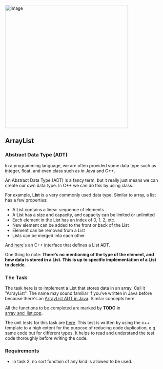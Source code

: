 <img width="403" alt="image" src="https://user-images.githubusercontent.com/252020/163451813-37c307f1-f9c9-4f9e-853b-dce85c450c7b.png">


##  ArrayList

### Abstract Data Type (ADT)

In a programming language, we are often provided some data type such as integer, float, and even class such as in Java and C++. 

An Abstract Data Type (ADT) is a fancy term, but it really just means we can create our own data type. In C++ we can do this by using class.

For example, **List** is a very commonly used data type. Similar to array, a list has a few properties:

- A List contains a linear sequence of elements
- A List has a size and capacity, and capacity can be limited or unlimited
- Each element in the List has an index of 0, 1, 2, etc. 
- New element can be added to the front or back of the List
- Element can be removed from a List
- Lists can be merged into each other

And [here](https://github.com/a-teaching-goose/2024-summer-342-hw-2/blob/main/src/task_2/array_and_list.h#L8)'s an C++ interface that defines a List ADT.

One thing to note: **There's no mentioning of the type of the element, and how data is stored in a List. This is up to specific implementation of a List to decide.**

### The Task

The task here is to implement a List that stores data in an array. Call it "ArrayList". The name may sound familiar if you've written in Java before because there's an [ArrayList ADT in Java](https://docs.oracle.com/javase/8/docs/api/java/util/ArrayList.html). Similar concepts here.

All the functions to be completed are marked by **TODO** in [array_and_list.cpp](https://github.com/a-teaching-goose/2024-summer-342-hw-2/blob/main/src/task_2/array_and_list.cpp).

The unit tests for this task are [here](https://github.com/a-teaching-goose/2024-summer-342-hw-2/blob/main/test/unit_test_task_2.cpp). This test is written by using the c++ template to a high extent for the purpose of reducing code duplication, e.g. same code but for different types. It helps to read and understand the test code thoroughly before writing the code.

### Requirements

- In task 2, no sort function of any kind is allowed to be used.
